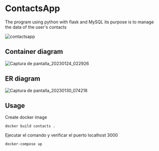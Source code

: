 # ContactsApp

The program using python with flask and MySQL
its purpose is to manage the data of the user's contacts

![contactsapp](https://user-images.githubusercontent.com/65524105/214897613-e990d05d-686c-4cd1-ab59-7f61b1fb87ad.gif)


## Container diagram 
![Captura de pantalla_20230124_022926](https://user-images.githubusercontent.com/65524105/215471487-4f068bc8-2433-4f32-8efb-bcf2a57904b9.png)

## ER diagram 
![Captura de pantalla_20230130_074218](https://user-images.githubusercontent.com/65524105/215480382-86c84281-167e-4590-b040-b6e94f3d88db.png)

## Usage
Create docker image
```
docker build contacts .
```
Ejecutar el comando y verificar el puerto localhost 3000
```
docker-compose up
```
